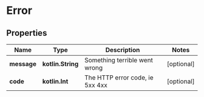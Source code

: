 
# Error

## Properties
Name | Type | Description | Notes
------------ | ------------- | ------------- | -------------
**message** | **kotlin.String** | Something terrible went wrong |  [optional]
**code** | **kotlin.Int** | The HTTP error code, ie 5xx 4xx |  [optional]




